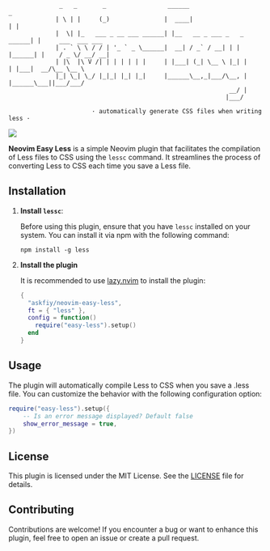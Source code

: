                   _   _       _                 ______                       _
                 | \ | |     (_)               |  ____|                     | |
                 |  \| |_   ___ _ __ ___ ______| |__   __ _ ___ _   _ ______| |     ___  ___ ___ 
                 | . ` \ \ / / | '_ ` _ \______|  __| / _` / __| | | |______| |    / _ \/ __/ __|
                 | |\  |\ V /| | | | | | |     | |___| (_| \__ \ |_| |      | |___|  __/\__ \__ \
                 |_| \_| \_/ |_|_| |_| |_|     |______\__,_|___/\__, |      |______\___||___/___/
                                                                 __/ |
                                                                |___/

                           · automatically generate CSS files when writing less ·

![](https://img.shields.io/badge/Perfect-neovim%20easy%20less-green) 

**Neovim Easy Less** is a simple Neovim plugin that facilitates the compilation of Less files to CSS using the `lessc` command. It streamlines the process of converting Less to CSS each time you save a Less file.

## Installation

1. **Install `lessc`**:

   Before using this plugin, ensure that you have `lessc` installed on your system. You can install it via npm with the following command:

   ```shell
   npm install -g less
   ```

2. **Install the plugin**

   It is recommended to use [lazy.nvim](https://github.com/folke/lazy.nvim) to install the plugin:

   ```lua
   {
     "askfiy/neovim-easy-less",
     ft = { "less" },
     config = function()
       require("easy-less").setup()
     end
   }
   ```

## Usage

The plugin will automatically compile Less to CSS when you save a .less file. You can customize the behavior with the following configuration option:

```lua
require("easy-less").setup({
    -- Is an error message displayed? Default false
    show_error_message = true,
})
```

## License

This plugin is licensed under the MIT License. See the [LICENSE](https://github.com/askfiy/neovim-easy-less/blob/master/LICENSE) file for details.

## Contributing

Contributions are welcome! If you encounter a bug or want to enhance this plugin, feel free to open an issue or create a pull request.
